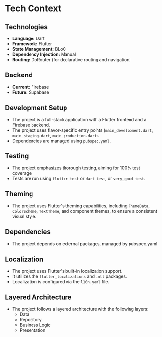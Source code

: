 # Tech Context

## Technologies

-   **Language:** Dart
-   **Framework:** Flutter
-   **State Management:** BLoC
-   **Dependency Injection:** Manual
-   **Routing:** GoRouter (for declarative routing and navigation)

## Backend

-   **Current:** Firebase
-   **Future:** Supabase

## Development Setup

-   The project is a full-stack application with a Flutter frontend and a Firebase backend.
-   The project uses flavor-specific entry points (`main_development.dart`, `main_staging.dart`, `main_production.dart`).
-   Dependencies are managed using `pubspec.yaml`.

## Testing

- The project emphasizes thorough testing, aiming for 100% test coverage.
- Tests are run using `flutter test` or `dart test`, or `very_good test`.

## Theming

- The project uses Flutter's theming capabilities, including `ThemeData`, `ColorScheme`, `TextTheme`, and component themes, to ensure a consistent visual style.

## Dependencies
- The project depends on external packages, managed by pubspec.yaml

## Localization
- The project uses Flutter's built-in localization support.
- It utilizes the `flutter_localizations` and `intl` packages.
- Localization is configured via the `l10n.yaml` file.

## Layered Architecture
- The project follows a layered architecture with the following layers:
    - Data
    - Repository
    - Business Logic
    - Presentation
